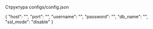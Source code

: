 Структура configs/config.json

{
    "host": "",
    "port": "",
    "username": "",
    "password": "",
    "db_name": "",
    "ssl_mode": "disable"
}